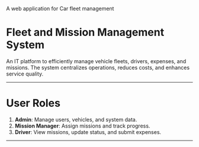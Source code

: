 A web application for Car fleet management

# Fleet and Mission Management System

An IT platform to efficiently manage vehicle fleets, drivers, expenses, and missions. The system centralizes operations, reduces costs, and enhances service quality.

---

# User Roles
1. **Admin**: Manage users, vehicles, and system data.
2. **Mission Manager**: Assign missions and track progress.
3. **Driver**: View missions, update status, and submit expenses.

---
